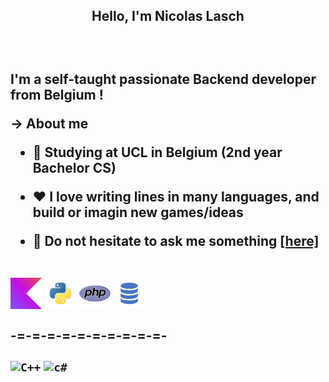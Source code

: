 <h2 align="center">Hello, I'm Nicolas Lasch<h2>

<br>

I'm a self-taught passionate Backend developer from Belgium !

**→ About me**

- 💼 Studying at UCL in Belgium (2nd year Bachelor CS)

- ❤️ I love writing lines in many languages, and build or imagin new games/ideas

- 💬 Do not hesitate to ask me something <a href="https://github.com/SuperSpatule" target="_blank">[here]</a>

<br>
<code><img height="50" alt="Kotlin" src="https://raw.githubusercontent.com/github/explore/80688e429a7d4ef2fca1e82350fe8e3517d3494d/topics/kotlin/kotlin.png"></code>
<code><img height="50" alt="python" src="https://raw.githubusercontent.com/github/explore/80688e429a7d4ef2fca1e82350fe8e3517d3494d/topics/python/python.png"></code>
<code><img height="50" alt="PHP" src="https://raw.githubusercontent.com/github/explore/80688e429a7d4ef2fca1e82350fe8e3517d3494d/topics/php/php.png"></code>
<code><img height="50" alt="PHP" src="https://raw.githubusercontent.com/github/explore/80688e429a7d4ef2fca1e82350fe8e3517d3494d/topics/sql/sql.png"></code>
<br>
<br>
-=-=-=-=-=-=-=-=-=-=-
<br>
<br>
<code><img height="50" alt="C++" src="https://raw.githubusercontent.com/isocpp/logos/master/cpp_logo.png"></code>
<code><img height="50" alt="c#" src="https://seeklogo.com/images/C/c-sharp-c-logo-02F17714BA-seeklogo.com.png"></code>
